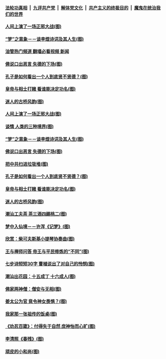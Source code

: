####  [法轮功真相](../../../../basic/blob/master/README.md?t=09290831) &nbsp;|&nbsp; [九评共产党](../../../../9ping.md/blob/master/README.md?t=09290831) &nbsp;|&nbsp; [解体党文化](../../../../jtdwh.md/blob/master/README.md?t=09290831)  &nbsp;|&nbsp; [共产主义的终极目的](../../../../gczydzjmd.md/blob/master/README.md?t=09290831) &nbsp;|&nbsp; [魔鬼在统治我们的世界](../../../../mgztzwmdsj.md/blob/master/README.md?t=09290831) 

#### [人间上演了一场正邪大战(图)](../pages/p7/1015670.md?t=09290831) 

#### [“梦”之意象－－谈李煜诗词及其人生(图)](../pages/p7/1016659.md?t=09290831) 

#### [油管热门频道 翻墙必看视频 新闻](http://209.250.226.216:81/youtube.html?09290831)

#### [佛说口出恶言 失德的下场(图)](../pages/p7/1017389.md?t=09290831) 

#### [孔子是如何看出一个人到底贤不贤德？(图)](../pages/p7/1017529.md?t=09290831) 

#### [皇帝与相士打赌 看谁能决定功名(图)](../pages/p7/1016886.md?t=09290831) 

#### [迷人的古桥风韵(图)](../pages/p7/1016622.md?t=09290831) 

#### [人间上演了一场正邪大战(图)](../pages/p7/1015670.md?t=09290831) 

#### [谈情 人类的三种境界(图)](../pages/p7/1017536.md?t=09290831) 

#### [“梦”之意象－－谈李煜诗词及其人生(图)](../pages/p7/1016659.md?t=09290831) 

#### [佛说口出恶言 失德的下场(图)](../pages/p7/1017389.md?t=09290831) 

#### [把中共扫进垃圾堆(图)](../pages/p7/1017637.md?t=09290831) 

#### [孔子是如何看出一个人到底贤不贤德？(图)](../pages/p7/1017529.md?t=09290831) 

#### [皇帝与相士打赌 看谁能决定功名(图)](../pages/p7/1016886.md?t=09290831) 

#### [迷人的古桥风韵(图)](../pages/p7/1016622.md?t=09290831) 

#### [潮汕工夫茶 茶三酒四踢桃二(图)](../pages/p7/1017605.md?t=09290831) 

#### [梦中入仙境－－许浑《记梦》(图)](../pages/p7/1016991.md?t=09290831) 

#### [欣赏：柴可夫斯基小提琴协奏曲(图)](../pages/p7/1016199.md?t=09290831) 

#### [王与禅师问答 帝王与平民修炼的“不同”(图)](../pages/p7/1017487.md?t=09290831) 

#### [七步诗短短30字 曹植说出了对自己的怜悯(图)](../pages/p7/1017306.md?t=09290831) 

#### [潮汕出花园：十五成丁 十六成人(图)](../pages/p7/1017543.md?t=09290831) 

#### [佛家两神僧：僧安与无相(图)](../pages/p7/1017527.md?t=09290831) 

#### [姜太公为官 竟令神女畏惧？(图)](../pages/p7/1017519.md?t=09290831) 

#### [我家那一张祖传的饭桌(图)](../pages/p7/1017485.md?t=09290831) 

#### [《劝忍百箴》：付得失于自然 庶神怡而心旷(图)](../pages/p7/1017440.md?t=09290831) 

#### [李清照《春残》(图)](../pages/p7/1017046.md?t=09290831) 

#### [顽皮的小和尚(图)](../pages/p7/1015669.md?t=09290831) 

<img src='http://gfw-breaker.win/goodnews/indexes/p7.md' width='0px' height='0px'/>
